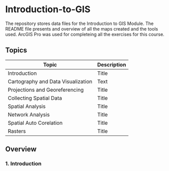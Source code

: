 # Introduction-to-GIS
The repository stores data files for the Introduction to GIS Module. 
The README file presents and overview of all the maps created and the tools used. 
ArcGIS Pro was used for completeing all the exercises for this course.

## Topics
| Topic | Description |
| ----------- | ----------- |
| Introduction | Title |
| Cartography and Data Visualization | Text |
| Projections and Georeferencing | Title |
| Collecting Spatial Data | Title |
| Spatial Analysis | Title |
| Network Analysis | Title |
| Spatial Auto Corelation | Title |
| Rasters | Title |

## Overview

### 1. Introduction
